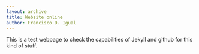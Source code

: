 ```yaml
---
layout: archive
title: Website online
author: Francisco D. Igual
---
```


This is a test webpage to check the capabilities
of Jekyll and github for this kind of stuff.
